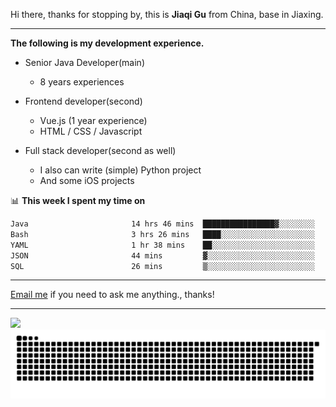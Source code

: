 Hi there, thanks for stopping by, this is **Jiaqi Gu** from China, base in Jiaxing.

---

**The following is my development experience.**

- Senior Java Developer(main)
  - 8 years experiences

- Frontend developer(second)
  - Vue.js (1 year experience)
  - HTML / CSS / Javascript
  
- Full stack developer(second as well)
  - I also can write (simple) Python project
  - And some iOS projects

📊 **This week I spent my time on**
<!--START_SECTION:waka-->

```txt
Java                       14 hrs 46 mins  ████████████████▓░░░░░░░░   66.26 %
Bash                       3 hrs 26 mins   ████░░░░░░░░░░░░░░░░░░░░░   15.46 %
YAML                       1 hr 38 mins    ██░░░░░░░░░░░░░░░░░░░░░░░   07.34 %
JSON                       44 mins         ▓░░░░░░░░░░░░░░░░░░░░░░░░   03.29 %
SQL                        26 mins         ▒░░░░░░░░░░░░░░░░░░░░░░░░   01.95 %
```

<!--END_SECTION:waka-->

---

[Email me](mailto:htk2klwgr@mozmail.com?subject=Hiring_from_GitHub) if you need to ask me anything., thanks!

---

![]( https://visitor-badge.glitch.me/badge?page_id=githubgujiaqi)
![]( https://github.com/droid-Q/droid-Q/raw/output/github-contribution-grid-snake.svg#gh-dark-mode-only)

